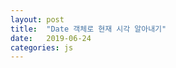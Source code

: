 ```yaml
---
layout: post
title:  "Date 객체로 현재 시각 알아내기"
date:   2019-06-24
categories: js
---
```


<script>
  var now = new Date(); // 현재 시간 값을 가진 Date 객체 생성
  document.write("현재 시간 : " + now.toUTCString() +"<br><hr>");
  document.write(now.getFullYear() + "년도<br>");
  document.write(now.getMonth() + 1 + "월<br>");
  document.write(now.getDate() + "일<br>");
  document.write(now.getHours() + "시<br>");
  document.write(now.getMinutes() + "분<br>");
  document.write(now.getSeconds() + "초<br>");
  document.write(now.getMilliseconds() + "밀리초<br><hr>");

  var next = new Date(2017, 7, 15, 12, 12, 12); // 7은 8월
  document.write("next.toLocaleString() : " + next.toLocaleString()+"<br>");
</script>
